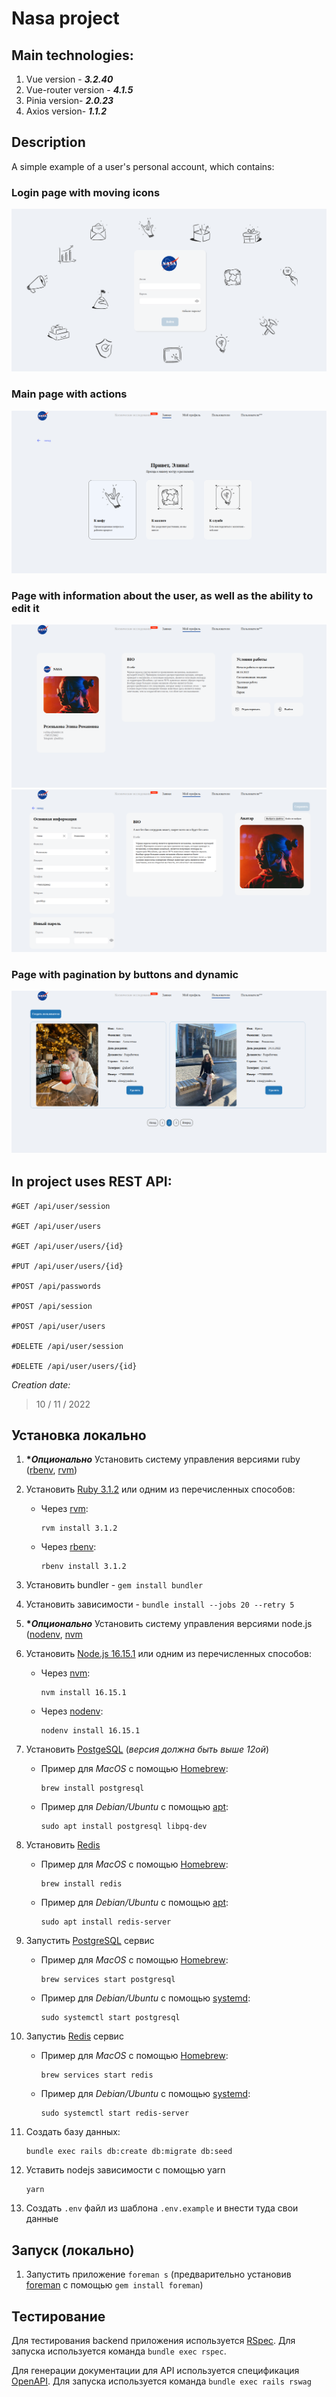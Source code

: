 # Nasa project

## Main technologies:
1. Vue version - ***3.2.40***
2. Vue-router version - ***4.1.5***
3. Pinia version- ***2.0.23***
4. Axios version- ***1.1.2***

## Description
A simple example of a user's personal account, which contains:

### Login page with moving icons
![Login](https://github.com/Eelllllyy/nasa-portal/blob/main/app/assets/images/login.png)
### Main page with actions
![Main](https://github.com/Eelllllyy/nasa-portal/blob/main/app/assets/images/main.png)

### Page with information about the user, as well as the ability to edit it
![Profile](https://github.com/Eelllllyy/nasa-portal/blob/main/app/assets/images/profile.png)
![Edit](https://github.com/Eelllllyy/nasa-portal/blob/main/app/assets/images/edit.png)

### Page with pagination by buttons and dynamic
![users](https://github.com/Eelllllyy/nasa-portal/blob/main/app/assets/images/users.png)

## In project uses REST API:

    #GET /api/user/session

    #GET /api/user/users

    #GET /api/user/users/{id}

    #PUT /api/user/users/{id}

    #POST /api/passwords

    #POST /api/session

    #POST /api/user/users

    #DELETE /api/user/session

    #DELETE /api/user/users/{id}

_Creation date:_
>10 / 11 / 2022

## Установка локально

1. __**Опционально*__ Установить систему управления версиями ruby ([rbenv](https://github.com/rbenv/rbenv), [rvm](https://github.com/rvm/rvm))

2. Установить [Ruby 3.1.2](https://www.ruby-lang.org/en/news/2022/04/12/ruby-3-1-2-released/) или одним из перечисленных способов:
    * Через [rvm](https://github.com/rvm/rvm):
        ```shell
        rvm install 3.1.2
        ```
    * Через [rbenv](https://github.com/rbenv/rbenv):
       ```shell
       rbenv install 3.1.2
       ```
3. Установить bundler - `gem install bundler`
4. Установить зависимости  - `bundle install --jobs 20 --retry 5`

5. __**Опционально*__ Установить систему управления версиями node.js ([nodenv](https://github.com/nodenv/nodenv), [nvm](https://github.com/nvm-sh/nvm)
6. Установить [Node.js 16.15.1](https://nodejs.org/) или одним из перечисленных способов:
    * Через [nvm](https://github.com/nvm-sh/nvm):
        ```shell
        nvm install 16.15.1
        ```
    * Через [nodenv](https://github.com/nodenv/nodenv):
        ```shell
        nodenv install 16.15.1
        ```
7. Установить [PostgeSQL](https://www.postgresql.org/download/) (*версия должна быть выше 12ой*)
    * Пример для *MacOS* с помощью [Homebrew](https://brew.sh/):
       ```shell
       brew install postgresql
       ```
    * Пример для *Debian/Ubuntu* с помощью [apt](https://wiki.debian.org/Apt):
       ```shell
       sudo apt install postgresql libpq-dev
       ```
8. Установить [Redis](https://redis.io/download)
    * Пример для *MacOS* с помощью [Homebrew](https://brew.sh/):
       ```shell
       brew install redis
       ```
    * Пример для *Debian/Ubuntu* с помощью [apt](https://wiki.debian.org/Apt):
       ```shell
       sudo apt install redis-server
       ```
9. Запустить [PostgreSQL](https://www.postgresql.org/download/) сервис
    * Пример для *MacOS* с помощью [Homebrew](https://brew.sh/):
       ```shell
       brew services start postgresql
       ```
    * Пример для *Debian/Ubuntu* с помощью [systemd](https://systemd.io/):
       ```shell
       sudo systemctl start postgresql
       ```
10. Запустиь [Redis](https://redis.io/download) сервис
    * Пример для *MacOS* с помощью [Homebrew](https://brew.sh/):
        ```shell
        brew services start redis
        ```
    * Пример для *Debian/Ubuntu* с помощью [systemd](https://systemd.io/):
        ```shell
        sudo systemctl start redis-server
        ```
11. Создать базу данных:
     ```shell
     bundle exec rails db:create db:migrate db:seed
     ```
12. Уставить nodejs зависимости с помощью yarn
    ```shell
    yarn
    ```
13. Создать `.env` файл из шаблона `.env.example` и внести туда свои данные

## Запуск (локально)

1. Запустить приложение `foreman s` (предварительно установив [foreman](https://github.com/ddollar/foreman) с помощью `gem install foreman`)

## Тестирование

Для тестирования backend приложения используется [RSpec](http://rspec.info). Для запуска используется команда `bundle exec rspec`.

Для генерации документации для API используется спецификация [OpenAPI](https://swagger.io/resources/open-api/). Для запуска используется команда `bundle exec rails rswag` 
